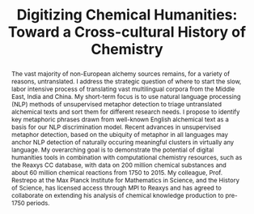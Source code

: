 ---
done: 'FALSE'
pid: chem-hum
title: 'Digitizing Chemical Humanities: Toward a Cross-cultural History of Chemistry'
category: DH Seed Grant Recipient
cohort_year: '2022'
tagline:
abstract: The vast majority of non-European alchemy sources remains, for a variety
  of reasons, untranslated. I address the strategic question of where to start the
  slow, labor intensive process of translating vast multilingual corpora from the
  Middle East, India and China. My short-term focus is to use natural language processing
  (NLP) methods of unsupervised metaphor detection to triage untranslated alchemical
  texts and sort them for different research needs. I propose to identify key metaphoric
  phrases drawn from well-known English alchemical text as a basis for our NLP discrimination
  model. Recent advances in unsupervised metaphor detection, based on the ubiquity
  of metaphor in all languages may anchor NLP detection of naturally occuring meaningful
  clusters in virtually any language. My overarching goal is to demonstrate the potential
  of digital humanities tools in combination with computational chemistry resources,
  such as the Reaxys CC database, with data on 200 million chemical substances and
  about 60 million chemical reactions from 1750 to 2015. My colleague, Prof. Restrepo
  at the Max Planck Institute for Mathematics in Science, and the History of Science,
  has licensed access through MPI to Reaxys and has agreed to collaborate on extending
  his analysis of chemical knowledge production to pre-1750 periods.
limerick:
pis: mahootian
link:
local_image:
original_img:
layout: project
---